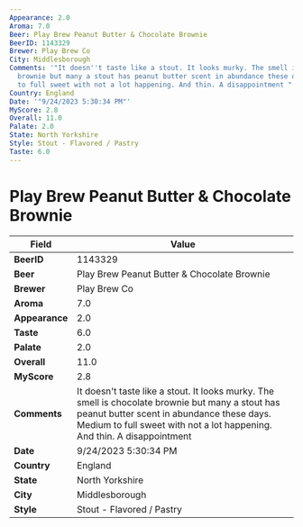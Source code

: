 ```yaml
---
Appearance: 2.0
Aroma: 7.0
Beer: Play Brew Peanut Butter & Chocolate Brownie
BeerID: 1143329
Brewer: Play Brew Co
City: Middlesborough
Comments: '"It doesn''t taste like a stout. It looks murky. The smell is chocolate
  brownie but many a stout has peanut butter scent in abundance these days. Medium
  to full sweet with not a lot happening. And thin. A disappointment "'
Country: England
Date: '"9/24/2023 5:30:34 PM"'
MyScore: 2.8
Overall: 11.0
Palate: 2.0
State: North Yorkshire
Style: Stout - Flavored / Pastry
Taste: 6.0
---
```


# Play Brew Peanut Butter & Chocolate Brownie

| Field         | Value |
|---------------|-------|
| **BeerID** | 1143329 |
| **Beer** | Play Brew Peanut Butter & Chocolate Brownie |
| **Brewer** | Play Brew Co |
| **Aroma** | 7.0 |
| **Appearance** | 2.0 |
| **Taste** | 6.0 |
| **Palate** | 2.0 |
| **Overall** | 11.0 |
| **MyScore** | 2.8 |
| **Comments** | It doesn't taste like a stout. It looks murky. The smell is chocolate brownie but many a stout has peanut butter scent in abundance these days. Medium to full sweet with not a lot happening. And thin. A disappointment  |
| **Date** | 9/24/2023 5:30:34 PM |
| **Country** | England |
| **State** | North Yorkshire |
| **City** | Middlesborough |
| **Style** | Stout - Flavored / Pastry |
